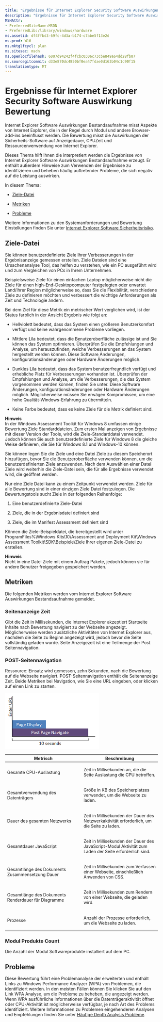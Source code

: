 ```yaml
---
title: "Ergebnisse für Internet Explorer Security Software Auswirkungen Bewertung"
description: "Ergebnisse für Internet Explorer Security Software Auswirkungen Bewertung"
MSHAttr:
- PreferredSiteName:MSDN
- PreferredLib:/library/windows/hardware
ms.assetid: df4ffbd3-69fc-4d3a-b174-c7abe5f13e2d
ms.prod: W10
ms.mktglfcycl: plan
ms.sitesec: msdn
ms.openlocfilehash: 6007d94242f4fcbc0306c73cbe849a64dd28fb07
ms.sourcegitcommit: d33e870dc4850bf0ea47fdae0d163b04c1c90f15
translationtype: MT
---
```

# <a name="results-for-internet-explorer-security-software-impact-assessment"></a>Ergebnisse für Internet Explorer Security Software Auswirkung Bewertung


Internet Explorer Software Auswirkungen Bestandsaufnahme misst Aspekte von Internet Explorer, die in der Regel durch Modul und andere Browser-add-ins beeinflusst werden. Die Bewertung misst die Auswirkungen der Sicherheits-Software auf Anzeigedauer, CPU­Zeit und Ressourcenverwendung von Internet Explorer.

Dieses Thema hilft Ihnen die interpretiert werden die Ergebnisse von Internet Explorer Software Auswirkungen Bestandsaufnahme erzeugt. Er enthält außerdem Hinweise zum Verwenden der Ergebnisse zu identifizieren und beheben häufig auftretender Probleme, die sich negativ auf die Leistung auswirken.

In diesem Thema:

-   [Ziele-Datei](#bkmk-goals)

-   [Metriken](#bkmk-metrics)

-   [Probleme](#bkmk-issues)

Weitere Informationen zu den Systemanforderungen und Bewertung Einstellungen finden Sie unter [Internet Explorer Software Sicherheitsrisiko](internet-explorer-security-software-impact.md).

## <a name="a-href-idbkmk-goalsagoals-file"></a><a href="" id="bkmk-goals"></a>Ziele-Datei


Sie können benutzerdefinierte Ziele Ihrer Verbesserungen in der Ergebnisanzeige gemessen erstellen. Ziele Dateien sind eine Ursachenanalyse Tool, das helfen zu verstehen, wie ein PC ausgeführt wird und zum Vergleichen von PCs in Ihrem Unternehmen.

Beispielsweise Ziele für einen einfachen Laptop möglicherweise nicht die Ziele für einen high-End-Desktopcomputer festgelegten oder erwartet Land/Ihrer Region möglicherweise so, dass Sie die Flexibilität, verschiedene Ziele zu definieren möchten und verbessert die wichtige Anforderungen als Zeit und Technologie ändern.

Bei dem Ziel für diese Metrik ein metrischer Wert verglichen wird, ist der Status farblich in der Ansicht Ergebnis wie folgt an:

-   Hellviolett bedeutet, dass das System einen größeren Benutzerkomfort verfügt und keine wahrgenommene Probleme vorliegen.

-   Mittlere Lila bedeutet, dass die Benutzeroberfläche zulässige ist und Sie können das System optimieren. Überprüfen Sie die Empfehlungen und Analyse, um herauszufinden, welche Verbesserungen an das System hergestellt werden können. Diese Software Änderungen, konfigurationsänderungen oder Hardware Änderungen möglich.

-   Dunkles Lila bedeutet, dass das System benutzerfreundlich verfügt und erhebliche Platz für Verbesserungen vorhanden ist. Überprüfen der Empfehlungen und Analyse, um die Verbesserungen, die das System vorgenommen werden können, finden Sie unter. Diese Software Änderungen, konfigurationsänderungen oder Hardware Änderungen möglich. Möglicherweise müssen Sie erwägen Kompromissen, um eine hohe Qualität-Windows-Erfahrung zu übermitteln.

-   Keine Farbe bedeutet, dass es keine Ziele für die Metrik definiert sind.

**Hinweis**  
In der Windows Assessment Toolkit für Windows 8 umfassen einige Bewertung Ziele Standarddateien. Zum ersten Mal anzeigen von Ergebnisse mit dieser Version der Tools, wird die Ziele-Standarddatei verwendet. Jedoch können Sie auch benutzerdefinierte Ziele für Windows 8 die gleiche Weise definieren, die Sie für Windows 8.1 und Windows-10 können.

 

Sie können legen Sie die Ziele und eine Datei Ziele zu diesem Speicherort hinzufügen, bevor Sie die Benutzeroberfläche verwenden können, um die benutzerdefinierten Ziele anzuwenden. Nach dem Auswählen einer Datei Ziele wird weiterhin die Ziele-Datei sein, die für alle Ergebnisse verwendet wird, die geöffnet werden.

Nur eine Ziele Datei kann zu einem Zeitpunkt verwendet werden. Ziele für alle Bewertung sind in einer einzigen Ziele Datei festzulegen. Die Bewertungstools sucht Ziele in der folgenden Reihenfolge:

1.  Eine benutzerdefinierte Ziele-Datei

2.  Ziele, die in der Ergebnisdatei definiert sind

3.  Ziele, die im Manifest Assessment definiert sind

Können die Ziele-Beispieldatei, die bereitgestellt wird unter ProgramFiles%\\Windows Kits\\10\\Assessment and Deployment Kit\\Windows Assessment Toolkit\\SDK\\Beispiele\\Ziele Ihrer eigenen Ziele-Datei zu erstellen.

**Hinweis**  
Nicht in eine Datei Ziele mit einem Auftrag Pakete, jedoch können sie für andere Benutzer freigegeben gespeichert werden.

 

## <a name="a-href-idbkmk-metricsametrics"></a><a href="" id="bkmk-metrics"></a>Metriken


Die folgenden Metriken werden vom Internet Explorer Software Auswirkungen Bestandsaufnahme gemeldet.

### <a name="page-display-time"></a>Seitenanzeige Zeit

Gibt die Zeit in Millisekunden, die Internet Explorer akzeptiert Startseite Inhalte nach Bewertung navigiert zu der Webseite angezeigt.  Möglicherweise werden zusätzliche Aktivitäten von Internet Explorer aus, nachdem die Seite zu Beginn angezeigt wird, jedoch bevor die Seite vollständig geladen wurde. Seite Anzeigezeit ist eine Teilmenge der Post Seitennavigation.

### <a name="post-page-navigation"></a>POST-Seitennavigation

Ressource: Einsatz wird gemessen, zehn Sekunden, nach die Bewertung auf die Webseite navigiert. POST-Seitennavigation enthält die Seitenanzeige Zeit. Beide Metriken bei Navigation, wie Sie eine URL eingeben, oder klicken auf einen Link zu starten.

![Beide Metriken starten, wenn die Url eingegeben wurde.](images/dep-iessi.png)

<table>
<colgroup>
<col width="50%" />
<col width="50%" />
</colgroup>
<thead>
<tr class="header">
<th>Metrisch</th>
<th>Beschreibung</th>
</tr>
</thead>
<tbody>
<tr class="odd">
<td><p>Gesamte CPU-Auslastung</p></td>
<td><p>Zeit in Millisekunden an, die die Seite Auslastung die CPU betroffen.</p></td>
</tr>
<tr class="even">
<td><p>Gesamtverwendung des Datenträgers</p></td>
<td><p>Größe in KB des Speicherplatzes verwendet, um die Webseite zu laden.</p></td>
</tr>
<tr class="odd">
<td><p>Dauer des gesamten Netzwerks</p></td>
<td><p>Zeit in Millisekunden der Dauer des Netzwerkaktivität erforderlich, um die Seite zu laden.</p></td>
</tr>
<tr class="even">
<td><p>Gesamtdauer JavaScript</p></td>
<td><p>Zeit in Millisekunden der Dauer des JavaScript-Modul Aktivität zum Laden der Seite erforderlich sind.</p></td>
</tr>
<tr class="odd">
<td><p>Gesamtlänge des Dokuments Zusammensetzung Dauer</p></td>
<td><p>Zeit in Millisekunden zum Verfassen einer Webseite, einschließlich Anwenden von CSS.</p></td>
</tr>
<tr class="even">
<td><p>Gesamtlänge des Dokuments Renderdauer für Diagramme</p></td>
<td><p>Zeit in Millisekunden zum Rendern von einer Webseite, die geladen wird.</p></td>
</tr>
<tr class="odd">
<td><p>Prozesse</p></td>
<td><p>Anzahl der Prozesse erforderlich, um die Webseite zu laden.</p></td>
</tr>
</tbody>
</table>

 

### <a name="antimalware-products-count"></a>Modul Produkte Count

Die Anzahl der Modul Softwareprodukte installiert auf dem PC.

## <a name="a-href-idbkmk-issuesaissues"></a><a href="" id="bkmk-issues"></a>Probleme


Diese Bewertung führt eine Problemanalyse der erweiterten und enthält Links zu Windows Performance Analyzer (WPA) von Problemen, die identifiziert werden. In den meisten Fällen können Sie klicken Sie auf den Link WPA Analyse, um die Probleme zu beheben, die angezeigt werden. Wenn WPA ausführliche Informationen über die Datenträgeraktivität öffnet oder CPU-Aktivität ist möglicherweise verfügbar, je nach Art des Problems identifiziert. Weitere Informationen zu Problemen eingehenderen Analysen und Empfehlungen finden Sie unter [Häufige Depth Analysis Probleme](common-in-depth-analysis-issues.md).

 

 






